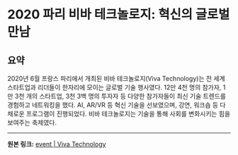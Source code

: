 # 2020 파리 비바 테크놀로지: 혁신의 글로벌 만남

## 요약
2020년 6월 프랑스 파리에서 개최된 비바 테크놀로지(Viva Technology)는 전 세계 스타트업과 리더들이 한자리에 모이는 글로벌 기술 행사였다. 12만 4천 명의 참가자, 1만 3천 개의 스타트업, 3천 3백 명의 투자자 등 다양한 참가자들이 최신 기술 트렌드를 경험하고 네트워킹을 했다.  AI, AR/VR 등 혁신 기술을 선보였으며,  강연, 워크숍 등 다채로운 프로그램이 진행되었다.  비바 테크놀로지는 기술을 통해 사회를 변화시키는 힘을 보여주는 축제였다.

---

**원본 링크:** [event | Viva Technology](https://www.thekurzweillibrary.com/event-viva-technology)
